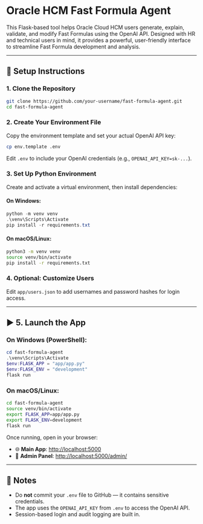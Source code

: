 # Oracle HCM Fast Formula Agent

This Flask-based tool helps Oracle Cloud HCM users generate, explain, validate, and modify Fast Formulas using the OpenAI API. Designed with HR and technical users in mind, it provides a powerful, user-friendly interface to streamline Fast Formula development and analysis.

---

## 🔧 Setup Instructions

### 1. Clone the Repository

```bash
git clone https://github.com/your-username/fast-formula-agent.git
cd fast-formula-agent
```

### 2. Create Your Environment File

Copy the environment template and set your actual OpenAI API key:

```bash
cp env.template .env
```

Edit `.env` to include your OpenAI credentials (e.g., `OPENAI_API_KEY=sk-...`).

### 3. Set Up Python Environment

Create and activate a virtual environment, then install dependencies:

#### On **Windows**:

```powershell
python -m venv venv
.\venv\Scripts\Activate
pip install -r requirements.txt
```

#### On **macOS/Linux**:

```bash
python3 -m venv venv
source venv/bin/activate
pip install -r requirements.txt
```

### 4. Optional: Customize Users

Edit `app/users.json` to add usernames and password hashes for login access.

---

## ▶️ 5. Launch the App

### On **Windows** (PowerShell):

```powershell
cd fast-formula-agent
.\venv\Scripts\Activate
$env:FLASK_APP = "app/app.py"
$env:FLASK_ENV = "development"
flask run
```

### On **macOS/Linux**:

```bash
cd fast-formula-agent
source venv/bin/activate
export FLASK_APP=app/app.py
export FLASK_ENV=development
flask run
```

Once running, open in your browser:

* 🌐 **Main App**: [http://localhost:5000](http://localhost:5000)
* 🔐 **Admin Panel**: [http://localhost:5000/admin/](http://localhost:5000/admin/)

---

## 🔐 Notes

* Do **not** commit your `.env` file to GitHub — it contains sensitive credentials.
* The app uses the `OPENAI_API_KEY` from `.env` to access the OpenAI API.
* Session-based login and audit logging are built in.